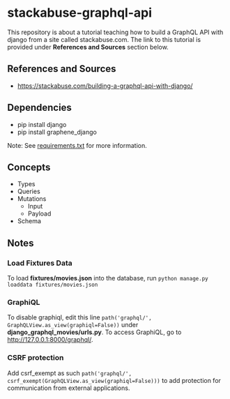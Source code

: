 # stackabuse-graphql-api

This repository is about a tutorial teaching how to build a GraphQL API with django from a site called stackabuse.com. The link to this tutorial is provided under **References and Sources** section below.

## References and Sources

* <https://stackabuse.com/building-a-graphql-api-with-django/>

## Dependencies

* pip install django
* pip install graphene_django

Note: See [requirements.txt](https://github.com/VanTye/stackabuse-graphql-api/blob/main/requirements.txt) for more information.

## Concepts

* Types
* Queries
* Mutations
  * Input
  * Payload
* Schema

## Notes

### Load Fixtures Data

To load **fixtures/movies.json** into the database, run `python manage.py loaddata fixtures/movies.json`

### GraphiQL

To disable graphiql, edit this line `path('graphql/', GraphQLView.as_view(graphiql=False))` under **django_graphql_movies/urls.py**. To access GraphiQL, go to http://127.0.0.1:8000/graphql/.

### CSRF protection

Add csrf_exempt as such `path('graphql/', csrf_exempt(GraphQLView.as_view(graphiql=False)))` to add protection for communication from external applications.
